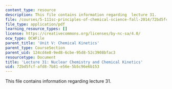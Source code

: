 ```yaml
---
content_type: resource
description: This file contains information regarding  lecture 31.
file: /courses/5-111sc-principles-of-chemical-science-fall-2014/72bd5fcfafd87b81e56e5b5c96e6b153_MIT5_111F14_Lecture31.pdf
file_type: application/pdf
learning_resource_types: []
license: https://creativecommons.org/licenses/by-nc-sa/4.0/
ocw_type: OCWFile
parent_title: 'Unit V: Chemical Kinetics'
parent_type: CourseSection
parent_uid: 124cd4e8-9ed8-6cbe-95d8-52c3908bfac3
resourcetype: Document
title: 'Lecture 31: Nuclear Chemistry and Chemical Kinetics'
uid: 72bd5fcf-afd8-7b81-e56e-5b5c96e6b153
---
```

This file contains information regarding  lecture 31.